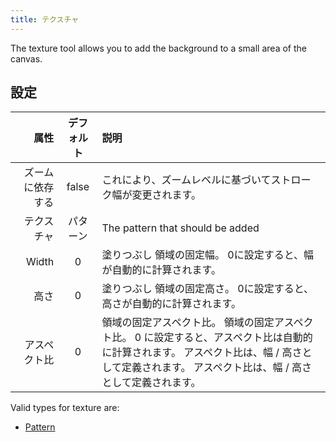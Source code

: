 ```yaml
---
title: テクスチャ
---
```


The texture tool allows you to add the background to a small area of the canvas.

## 設定

|       属性 | デフォルト | 説明                                                                                                      |
| -------: | :---: | :------------------------------------------------------------------------------------------------------ |
| ズームに依存する | false | これにより、ズームレベルに基づいてストローク幅が変更されます。                                                                         |
|    テクスチャ |  パターン | The pattern that should be added                                                                        |
|    Width |   0   | 塗りつぶし 領域の固定幅。 0に設定すると、幅が自動的に計算されます。                                                                     |
|       高さ |   0   | 塗りつぶし 領域の固定高さ。 0に設定すると、高さが自動的に計算されます。                                                                   |
|   アスペクト比 |   0   | 領域の固定アスペクト比。 領域の固定アスペクト比。 0 に設定すると、アスペクト比は自動的に計算されます。 アスペクト比は、幅 / 高さとして定義されます。 アスペクト比は、幅 / 高さとして定義されます。 |

Valid types for texture are:

- [Pattern](../../background#pattern)
